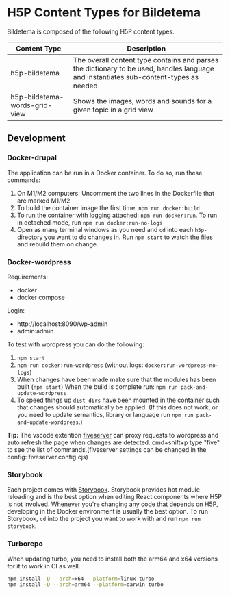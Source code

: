# H5P Content Types for Bildetema

Bildetema is composed of the following H5P content types.

| Content Type                  | Description                                                                                                                           |
| ----------------------------- | ------------------------------------------------------------------------------------------------------------------------------------- |
| h5p-bildetema                 | The overall content type contains and parses the dictionary to be used, handles language and instantiates sub-content-types as needed |
| h5p-bildetema-words-grid-view | Shows the images, words and sounds for a given topic in a grid view                                                                   |

## Development

### Docker-drupal

The application can be run in a Docker container. To do so, run these commands:

1. On M1/M2 computers: Uncomment the two lines in the Dockerfile that are marked M1/M2
1. To build the container image the first time: `npm run docker:build`
1. To run the container with logging attached: `npm run docker:run`. To run in detached mode, run `npm run docker:run-no-logs`
1. Open as many terminal windows as you need and `cd` into each `h5p-` directory you want to do changes in. Run `npm start` to watch the files and rebuild them on change.

### Docker-wordpress

Requirements:

- docker
- docker compose

Login:

- http://localhost:8090/wp-admin
- admin:admin

To test with wordpress you can do the following:

1. `npm start`
2. `npm run docker:run-wordpress` (without logs: `docker:run-wordpress-no-logs`)
3. When changes have been made make sure that the modules has been built (`npm start`) When the build is complete run: `npm run pack-and-update-wordpress`
4. To speed things up `dist dirs` have been mounted in the container such that changes should automatically be applied. (If this does not work, or you need to update semantics, library or language run `npm run pack-and-update-wordpress`.)

**Tip:**
The vscode extention [fiveserver](https://marketplace.visualstudio.com/items?itemName=yandeu.five-server) can proxy requests to wordpress and auto refresh the page when changes are detected.
cmd+shift+p type "five" to see the list of commands.(fiveserver settings can be changed in the config: fiveserver.config.cjs)

### Storybook

Each project comes with [Storybook](https://storybook.js.org). Storybook provides hot module reloading and is the best option when editing React components where H5P is not involved. Whenever you're changing any code that depends on H5P, developing in the Docker environment is usually the best option. To run Storybook, `cd` into the project you want to work with and run `npm run storybook`.

### Turborepo

When updating turbo, you need to install both the arm64 and x64 versions for it to work in CI as well.

```bash
npm install -D --arch=x64 --platform=linux turbo
npm install -D --arch=arm64 --platform=darwin turbo
```
